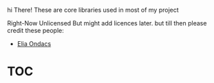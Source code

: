 
hi There!
These are core libraries used in most of my project

Right-Now Unlicensed But might add licences later. but till then please credit these people:

- [Elia Ondacs](www.github.com/EliaOndacs)

# TOC


